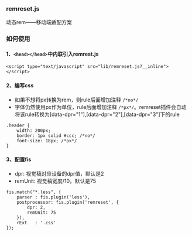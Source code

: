 ### remreset.js
动态rem——移动端适配方案

### 如何使用
#### 1、`<head></head>`中内联引入remrest.js

```
<script type="text/javascript" src="lib/remreset.js?__inline"></script>
```

#### 2、编写css

* 如果不想将px转换为rem，则rule后面增加注释 `/*no*/`
* 字体仍然使用px作为单位，rule后面增加注释 `/*px*/`。remreset插件会自动将该rule转换为[data-dpr="1"],[data-dpr="2"],[data-dpr="3"]下的rule


```
.header {
	width: 200px;
	border: 1px solid #ccc; /*no*/
	font-size: 18px; /*px*/
}
```

#### 3、配置fis

* dpr: 视觉稿对应设备的dpr值，默认是2
* remUnit: 视觉稿宽度/10，默认是75

```
fis.match("*.less", {
    parser : fis.plugin('less'),
    postprocessor: fis.plugin('remreset', {
    	dpr: 2,
    	remUnit: 75
    }),
    rExt   : '.css'
});
```